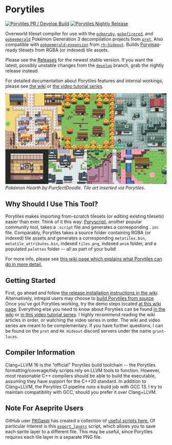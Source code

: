 # Porytiles

[![Porytiles PR / Develop Build](https://github.com/grunt-lucas/porytiles/actions/workflows/dev_build.yml/badge.svg)](https://github.com/grunt-lucas/porytiles/actions/workflows/dev_build.yml)
[![Porytiles Nightly Release](https://github.com/grunt-lucas/porytiles/actions/workflows/nightly_release.yml/badge.svg)](https://github.com/grunt-lucas/porytiles/actions/workflows/nightly_release.yml)

Overworld tileset compiler for use with the [`pokeruby`](https://github.com/pret/pokeruby), [`pokefirered`](https://github.com/pret/pokefirered), and [`pokeemerald`](https://github.com/pret/pokeemerald) Pokémon Generation 3 decompilation projects from [`pret`](https://github.com/pret). Also compatible with [`pokeemerald-expansion`](https://github.com/rh-hideout/pokeemerald-expansion) from [`rh-hideout`](https://github.com/rh-hideout). Builds [Porymap](https://github.com/huderlem/porymap)-ready tilesets from RGBA (or indexed) tile assets.

Please see the [Releases](https://github.com/grunt-lucas/porytiles/releases) for the newest stable version. If you want the latest, possibly unstable changes from the [`develop`](https://github.com/grunt-lucas/porytiles/tree/develop) branch, grab the nightly release instead.

For detailed documentation about Porytiles features and internal workings, please see [the wiki](https://github.com/grunt-lucas/porytiles/wiki) or [the video tutorial series](https://www.youtube.com/watch?v=dQw4w9WgXcQ).

![PokemonHearth](https://github.com/grunt-lucas/porytiles/blob/develop/Resources/Wiki/PokemonHearth.png?raw=true)
*Pokémon Hearth by PurrfectDoodle. Tile art inserted via Porytiles.*

## Why Should I Use This Tool?

Porytiles makes importing from-scratch tilesets (or editing existing tilesets) easier than ever. Think of it this way: [Poryscript](https://github.com/huderlem/poryscript), another popular community tool, takes a `.script` file and generates a corresponding `.inc` file. Comparably, Porytiles takes a source folder containing RGBA (or indexed) tile assets and generates a corresponding `metatiles.bin`, `metatile_attributes.bin`, indexed `tiles.png`, indexed `anim` folder, and a populated `palettes` folder -- all as part of your build!

For more info, please see [this wiki page which explains what Porytiles can do in more detail.](https://github.com/grunt-lucas/porytiles/wiki/Why-Should-I-Use-This-Tool%3F)

## Getting Started

First, go ahead and follow [the release installation instructions in the wiki](https://github.com/grunt-lucas/porytiles/wiki/Installing-A-Release). Alternatively, intrepid users may choose to [build Porytiles from source](https://github.com/grunt-lucas/porytiles/wiki/Building-From-Source). Once you've got Porytiles working, try the demo steps located [at this wiki page](https://github.com/grunt-lucas/porytiles/wiki/My-First-Demo). Everything else you need to know about Porytiles can be found [in the wiki](https://github.com/grunt-lucas/porytiles/wiki) or [in this video tutorial series](https://www.youtube.com/watch?v=dQw4w9WgXcQ). I highly recommend reading the wiki articles in order, or watching the video series in order. The wiki and video series are meant to be complementary. If you have further questions, I can be found on the `pret` and `RH Hideout` discord servers under the name `grunt-lucas`.

## Compiler Information

Clang+LLVM 16 is the "official" Porytiles build toolchain -- the Porytiles formatting/coverage/tidy scripts rely on LLVM tools to function. However, most reasonable C++ compilers should be able to build the executable, assuming they have support for the C++20 standard. In addition to Clang+LLVM, the Porytiles CI pipeline runs a build job with GCC 13. I try to maintain compatibility with GCC, should you prefer it over Clang+LLVM.

## Note For Aseprite Users
GitHub user [PKGaspi](https://github.com/PKGaspi) has created a collection of [useful scripts here.](https://github.com/PKGaspi/AsepriteScripts) Of particular interest is this [`export_layers`](https://github.com/PKGaspi/AsepriteScripts/blob/main/scripts/gaspi/export_layers.lua) script, which allows you to save each sprite layer to a different file. This may be useful, since Porytiles requires each tile layer in a separate PNG file.
